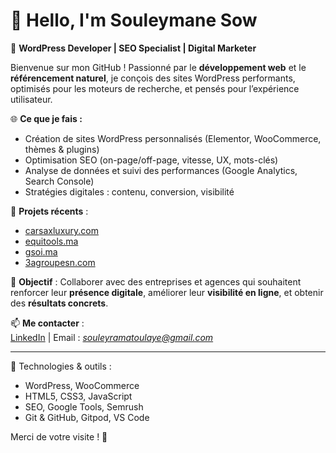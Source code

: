 # 👋 Hello, I'm Souleymane Sow

🎯 **WordPress Developer | SEO Specialist | Digital Marketer**

Bienvenue sur mon GitHub ! Passionné par le **développement web** et le **référencement naturel**, je conçois des sites WordPress performants, optimisés pour les moteurs de recherche, et pensés pour l’expérience utilisateur.

🌐 **Ce que je fais :**
- Création de sites WordPress personnalisés (Elementor, WooCommerce, thèmes & plugins)
- Optimisation SEO (on-page/off-page, vitesse, UX, mots-clés)
- Analyse de données et suivi des performances (Google Analytics, Search Console)
- Stratégies digitales : contenu, conversion, visibilité

📁 **Projets récents** :
- [carsaxluxury.com](https://carsaxluxury.com/)
- [equitools.ma](https://equitools.ma/)
- [gsoi.ma](https://www.gsoi.ma/)
- [3agroupesn.com](https://3agroupesn.com/)

💼 **Objectif** : Collaborer avec des entreprises et agences qui souhaitent renforcer leur **présence digitale**, améliorer leur **visibilité en ligne**, et obtenir des **résultats concrets**.

📫 **Me contacter** :  
[LinkedIn](https://www.linkedin.com/in/souleymane-sow-49a2481b6/) | Email : *souleyramatoulaye@gmail.com*

---

🔧 Technologies & outils :
- WordPress, WooCommerce
- HTML5, CSS3, JavaScript
- SEO, Google Tools, Semrush
- Git & GitHub, Gitpod, VS Code

Merci de votre visite ! 🚀
